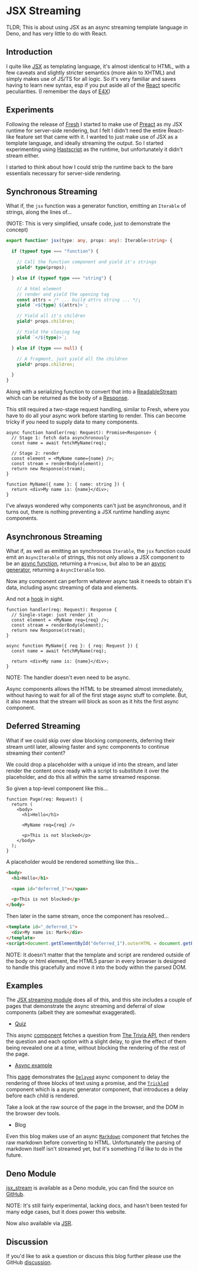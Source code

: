 # JSX Streaming

TLDR; This is about using JSX as an async streaming template language in Deno,
and has very little to do with React.

## Introduction

I quite like [JSX] as templating language, it's almost identical to HTML, with a
few caveats and slightly stricter semantics (more akin to XHTML) and simply
makes use of JS/TS for all logic. So it's very familiar and saves having to
learn new syntax, esp if you put aside all of the [React] specific
peculiarities. (I remember the days of [E4X])

[JSX]: https://facebook.github.io/jsx
[React]: https://react.dev
[E4X]: https://en.wikipedia.org/wiki/ECMAScript_for_XML

## Experiments

Following the release of [Fresh] I started to make use of [Preact] as my JSX
runtime for server-side rendering, but I felt I didn't need the entire
React-like feature set that came with it. I wanted to just make use of JSX as a
template language, and ideally streaming the output. So I started experimenting
using [Hastscript] as the runtime, but unfortunately it didn't stream either.

[Fresh]: https://fresh.deno.dev
[Preact]: https://preactjs.com
[Hastscript]: https://github.com/syntax-tree/hastscript

I started to think about how I could strip the runtime back to the bare
essentials necessary for server-side rendering.

## Synchronous Streaming

What if, the `jsx` function was a generator function, emitting an `Iterable` of
strings, along the lines of...

(NOTE: This is very simplified, unsafe code, just to demonstrate the concept)

```ts
export function* jsx(type: any, props: any): Iterable<string> {

  if (typeof type === "function") {

    // Call the function component and yield it's strings
    yield* type(props);

  } else if (typeof type === "string") {

    // A html element
    // render and yield the opening tag
    const attrs = /* ... build attrs string ... */;
    yield `<${type} ${attrs}>`;

    // Yield all it's children
    yield* props.children;

    // Yield the closing tag
    yield `</${type}>`;

  } else if (type === null) {

    // A fragment, just yield all the children
    yield* props.children;

  }
}
```

Along with a serializing function to convert that into a [ReadableStream] which
can be returned as the body of a [Response].

[ReadableStream]: https://developer.mozilla.org/en-US/docs/Web/API/ReadableStream
[Response]: https://developer.mozilla.org/en-US/docs/Web/API/Response

This still required a two-stage request handling, similar to Fresh, where you
have to do all your async work before starting to render. This can become tricky
if you need to supply data to many components.

```tsx
async function handler(req: Request): Promise<Response> {
  // Stage 1: fetch data asynchronously
  const name = await fetchMyName(req);

  // Stage 2: render
  const element = <MyName name={name} />;
  const stream = renderBody(element);
  return new Response(stream);
}

function MyName({ name }: { name: string }) {
  return <div>My name is: {name}</div>;
}
```

I've always wondered why components can't just be asynchronous, and it turns
out, there is nothing preventing a JSX runtime handling async components.

## Asynchronous Streaming

What if, as well as emitting an synchronous `Iterable`, the `jsx` function could
emit an `AsyncIterable` of strings, this not only allows a JSX component to be
an [async function][async_fn], returning a `Promise`, but also to be an
[async generator][async_gen], returning a `AsyncIterable` too.

[async_fn]: https://developer.mozilla.org/en-US/docs/Web/JavaScript/Reference/Statements/async_function
[async_gen]: https://developer.mozilla.org/en-US/docs/Web/JavaScript/Reference/Statements/async_function*

Now any component can perform whatever async task it needs to obtain it's data,
including async streaming of data and elements.

And not a [hook][useEffect] in sight.

[useEffect]: https://react.dev/reference/react/useEffect

```tsx
function handler(req: Request): Response {
  // Single-stage: just render it
  const element = <MyName req={req} />;
  const stream = renderBody(element);
  return new Response(stream);
}

async function MyName({ req }: { req: Request }) {
  const name = await fetchMyName(req);

  return <div>My name is: {name}</div>;
}
```

NOTE: The handler doesn't even need to be async.

Async components allows the HTML to be streamed almost immediately, without
having to wait for all of the first stage async stuff to complete. But, it also
means that the stream will block as soon as it hits the first async component.

## Deferred Streaming

What if we could skip over slow blocking components, deferring their stream
until later, allowing faster and sync components to continue streaming their
content?

We could drop a placeholder with a unique id into the stream, and later render
the content once ready with a script to substitute it over the placeholder, and
do this all within the same streamed response.

So given a top-level component like this...

```tsx
function Page(req: Request) {
  return (
    <body>
      <h1>Hello</h1>

      <MyName req={req} />

      <p>This is not blocked</p>
    </body>
  );
}
```

A placeholder would be rendered something like this...

```html
<body>
  <h1>Hello</h1>

  <span id="deferred_1"></span>

  <p>This is not blocked</p>
</body>
```

Then later in the same stream, once the component has resolved...

```html
<template id="_deferred_1">
  <div>My name is: Mark</div>
</template>
<script>document.getElementById("deferred_1").outerHTML = document.getElementById("_deferred_1").innerHTML;</script>
```

NOTE: It doesn't matter that the template and script are rendered outside of the
body or html element, the HTML5 parser in every browser is designed to handle
this gracefully and move it into the body within the parsed DOM.

## Examples

The [JSX streaming module][jsx_stream] does all of this, and this site includes
a couple of pages that demonstrate the async streaming and deferral of slow
components (albeit they are somewhat exaggerated).

[jsx_stream]: https://deno.land/x/jsx_stream

- [Quiz](/quiz)

This async [component][quiz_tsx] fetches a question from [The Trivia API][api],
then renders the question and each option with a slight delay, to give the
effect of them being revealed one at a time, without blocking the rendering of
the rest of the page.

[quiz_tsx]: https://github.com/jollytoad/home/blob/main/components/Quiz.tsx
[api]: https://the-trivia-api.com/

- [Async example](/async)

This [page][async_tsx] demonstrates the [`Delayed`][delayed_tsx] async component
to delay the rendering of three blocks of text using a promise, and the
[`Trickled`][trickled_tsx] component which is a async generator component, that
introduces a delay before each child is rendered.

Take a look at the raw source of the page in the browser, and the DOM in the
browser dev tools.

[async_tsx]: https://github.com/jollytoad/home/blob/main/routes/async.tsx
[delayed_tsx]: https://github.com/jollytoad/home/blob/main/components/Delayed.tsx
[trickled_tsx]: https://github.com/jollytoad/home/blob/main/components/Trickled.tsx

- Blog

Even this blog makes use of an async [`Markdown`][markdown_tsx] component that
fetches the raw markdown before converting to HTML. Unfortunately the parsing of
markdown itself isn't streamed yet, but it's something I'd like to do in the
future.

[markdown_tsx]: https://github.com/jollytoad/home/blob/main/components/Markdown.tsx

## Deno Module

[jsx_stream] is available as a Deno module, you can find the source on
[GitHub][src].

NOTE: It's still fairly experimental, lacking docs, and hasn't been tested for
many edge cases, but it does power this website.

[src]: https://github.com/jollytoad/deno_jsx_stream

Now also available via [JSR](https://jsr.io/@http/jsx-stream).

## Discussion

If you'd like to ask a question or discuss this blog further please use the
GitHub [discussion].

[discussion]: https://github.com/jollytoad/home/discussions/1
